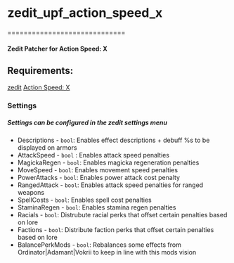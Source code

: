 <!--- -*- mode: markdown -*- -->
# zedit_upf_action_speed_x
=============================
#### Zedit Patcher for Action Speed: X

Requirements:
------------
[zedit](https://github.com/z-edit/zedit/releases)
[Action Speed: X](https://www.nexusmods.com/skyrimspecialedition/mods/46297)  

### Settings
##### Settings can be configured in the zedit settings menu

-  Descriptions - `bool`: Enables effect descriptions + debuff %s to be displayed on armors
-  AttackSpeed  - `bool` : Enables attack speed penalties
-  MagickaRegen - `bool`: Enables magicka regeneration penalties
-  MoveSpeed    - `bool`: Enables movement speed penalties
-  PowerAttacks - `bool`: Enables power attack cost penalty
-  RangedAttack - `bool`: Enables attack speed penalties for ranged weapons
-  SpellCosts   - `bool`: Enables spell cost penalties
-  StaminaRegen - `bool`: Enables stamina regen penalties
-  Racials      - `bool`: Distrubute racial perks that offset certain penalties based on lore
-  Factions     - `bool`: Distribute faction perks that offset certain penalties based on lore
-  BalancePerkMods - `bool`:  Rebalances some effects from Ordinator|Adamant|Vokrii to keep in line with this mods vision

